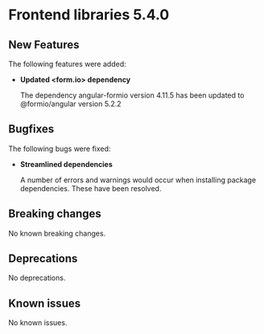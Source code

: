 # Frontend libraries 5.4.0

## New Features

The following features were added:

* **Updated <form.io> dependency**

  The dependency angular-formio version 4.11.5 has been updated to @formio/angular version 5.2.2

## Bugfixes

The following bugs were fixed:

* **Streamlined dependencies**

  A number of errors and warnings would occur when installing package dependencies. These have been
  resolved.

## Breaking changes

No known breaking changes.

## Deprecations

No deprecations.

## Known issues

No known issues.
